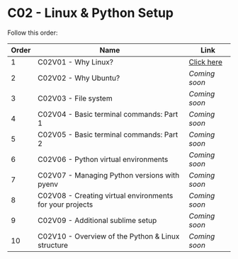 # C02 - Linux & Python Setup

Follow this order:


| Order | Name                                                    | Link                     |
|-------|---------------------------------------------------------|--------------------------|
| 1     | C02V01 - Why Linux?                                     | [Click here](01-C02V01/) |
| 2     | C02V02 - Why Ubuntu?                                    | *Coming soon*            |
| 3     | C02V03 - File system                                    | *Coming soon*            |
| 4     | C02V04 - Basic terminal commands: Part 1                | *Coming soon*            |
| 5     | C02V05 - Basic terminal commands: Part 2                | *Coming soon*            |
| 6     | C02V06 - Python virtual environments                    | *Coming soon*            |
| 7     | C02V07 - Managing Python versions with pyenv            | *Coming soon*            |
| 8     | C02V08 - Creating virtual environments for your projects| *Coming soon*            |
| 9     | C02V09 - Additional sublime setup                       | *Coming soon*            |
| 10    | C02V10 - Overview of the Python & Linux structure       | *Coming soon*            |
